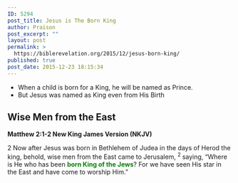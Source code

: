 ```yaml
---
ID: 5294
post_title: Jesus is The Born King
author: Praison
post_excerpt: ""
layout: post
permalink: >
  https://biblerevelation.org/2015/12/jesus-born-king/
published: true
post_date: 2015-12-23 18:15:34
---
```

<ul>
	<li>When a child is born for a King, he will be named as Prince.</li>
	<li>But Jesus was named as King even from His Birth</li>
</ul>
<h2><strong>Wise Men from the East</strong></h2>
<strong><span class="passage-display-bcv">Matthew 2:1-2
</span><span class="passage-display-version">New King James Version (NKJV)</span></strong>
<p class="chapter-1"><span class="text Matt-2-1"><span class="chapternum">2 </span>Now after Jesus was born in Bethlehem of Judea in the days of Herod the king, behold, wise men from the East came to Jerusalem, </span><span id="en-NKJV-23172" class="text Matt-2-2"><sup class="versenum">2 </sup>saying, “Where is He who has been <span style="color: #008000;"><strong>born King of the Jews</strong></span>? For we have seen His star in the East and have come to worship Him.”</span></p>
